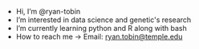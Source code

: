 -  Hi, I’m @ryan-tobin
-  I’m interested in data science and genetic's research 
-  I’m currently learning python and R along with bash
-  How to reach me -> Email: ryan.tobin@temple.edu

<!---
ryan-tobin/ryan-tobin is a ✨ special ✨ repository because its `README.md` (this file) appears on your GitHub profile.
You can click the Preview link to take a look at your changes.
--->
